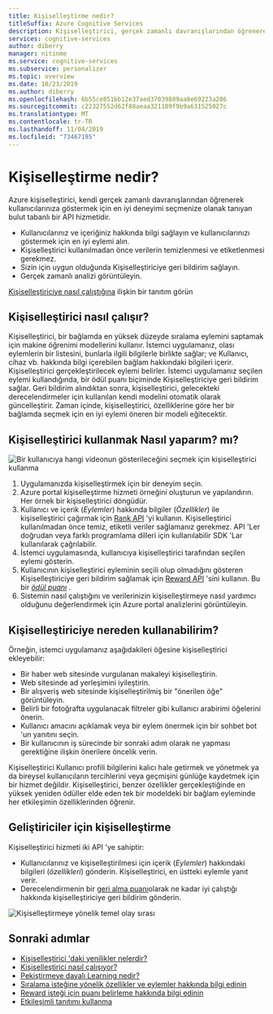 ```yaml
---
title: Kişiselleştirme nedir?
titleSuffix: Azure Cognitive Services
description: Kişiselleştirici, gerçek zamanlı davranışlarından öğrenerek kullanıcılarınıza gösterilecek en iyi deneyimi seçmenize olanak tanıyan bulut tabanlı bir API hizmetidir.
services: cognitive-services
author: diberry
manager: nitinme
ms.service: cognitive-services
ms.subservice: personalizer
ms.topic: overview
ms.date: 10/23/2019
ms.author: diberry
ms.openlocfilehash: 6b55ce851bb12e37aed37039889aa8e69223a286
ms.sourcegitcommit: c22327552d62f88aeaa321189f9b9a631525027c
ms.translationtype: MT
ms.contentlocale: tr-TR
ms.lasthandoff: 11/04/2019
ms.locfileid: "73467195"
---
```

# <a name="what-is-personalizer"></a>Kişiselleştirme nedir?

Azure kişiselleştirici, kendi gerçek zamanlı davranışlarından öğrenerek kullanıcılarınıza göstermek için en iyi deneyimi seçmenize olanak tanıyan bulut tabanlı bir API hizmetidir.

* Kullanıcılarınız ve içeriğiniz hakkında bilgi sağlayın ve kullanıcılarınızı göstermek için en iyi eylemi alın. 
* Kişiselleştirici kullanılmadan önce verilerin temizlenmesi ve etiketlenmesi gerekmez.
* Sizin için uygun olduğunda Kişiselleştiriciye geri bildirim sağlayın. 
* Gerçek zamanlı analizi görüntüleyin. 

[Kişiselleştiriciye nasıl çalıştığına](https://personalizercontentdemo.azurewebsites.net/) ilişkin bir tanıtım görün

## <a name="how-does-personalizer-work"></a>Kişiselleştirici nasıl çalışır?

Kişiselleştirici, bir bağlamda en yüksek düzeyde sıralama eylemini saptamak için makine öğrenimi modellerini kullanır. İstemci uygulamanız, olası eylemlerin bir listesini, bunlarla ilgili bilgilerle birlikte sağlar; ve Kullanıcı, cihaz vb. hakkında bilgi içerebilen bağlam hakkındaki bilgileri içerir. Kişiselleştirici gerçekleştirilecek eylemi belirler. İstemci uygulamanız seçilen eylemi kullandığında, bir ödül puanı biçiminde Kişiselleştiriciye geri bildirim sağlar. Geri bildirim alındıktan sonra, kişiselleştirici, gelecekteki derecelendirmeler için kullanılan kendi modelini otomatik olarak güncelleştirir. Zaman içinde, kişiselleştirici, özelliklerine göre her bir bağlamda seçmek için en iyi eylemi öneren bir modeli eğitecektir.

## <a name="how-do-i-use-the-personalizer"></a>Kişiselleştirici kullanmak Nasıl yaparım? mı?

![Bir kullanıcıya hangi videonun gösterileceğini seçmek için kişiselleştirici kullanma](media/what-is-personalizer/personalizer-example-highlevel.png)

1. Uygulamanızda kişiselleştirmek için bir deneyim seçin.
1. Azure portal kişiselleştirme hizmeti örneğini oluşturun ve yapılandırın. Her örnek bir kişiselleştirici döngüdür.
1. Kullanıcı ve içerik (_Eylemler_) hakkında bilgiler (_Özellikler_) ile kişiselleştirici çağırmak için [Rank API](https://westus2.dev.cognitive.microsoft.com/docs/services/personalizer-api/operations/Rank) 'yi kullanın. Kişiselleştirici kullanılmadan önce temiz, etiketli veriler sağlamanız gerekmez. API 'Ler doğrudan veya farklı programlama dilleri için kullanılabilir SDK 'Lar kullanılarak çağrılabilir.
1. İstemci uygulamasında, kullanıcıya kişiselleştirici tarafından seçilen eylemi gösterin.
1. Kullanıcının kişiselleştirici eyleminin seçili olup olmadığını gösteren Kişiselleştiriciye geri bildirim sağlamak için [Reward API](https://westus2.dev.cognitive.microsoft.com/docs/services/personalizer-api/operations/Reward) 'sini kullanın. Bu bir _[ödül puanı](concept-rewards.md)_ .
1. Sistemin nasıl çalıştığını ve verilerinizin kişiselleştirmeye nasıl yardımcı olduğunu değerlendirmek için Azure portal analizlerini görüntüleyin.

## <a name="where-can-i-use-personalizer"></a>Kişiselleştiriciye nereden kullanabilirim?

Örneğin, istemci uygulamanız aşağıdakileri öğesine kişiselleştirici ekleyebilir:

* Bir haber web sitesinde vurgulanan makaleyi kişiselleştirin.    
* Web sitesinde ad yerleşimini iyileştirin.
* Bir alışveriş web sitesinde kişiselleştirilmiş bir "önerilen öğe" görüntüleyin.
* Belirli bir fotoğrafta uygulanacak filtreler gibi kullanıcı arabirimi öğelerini önerin.
* Kullanıcı amacını açıklamak veya bir eylem önermek için bir sohbet bot 'un yanıtını seçin.
* Bir kullanıcının iş sürecinde bir sonraki adım olarak ne yapması gerektiğine ilişkin önerilere öncelik verin.

Kişiselleştirici Kullanıcı profili bilgilerini kalıcı hale getirmek ve yönetmek ya da bireysel kullanıcıların tercihlerini veya geçmişini günlüğe kaydetmek için bir hizmet değildir. Kişiselleştirici, benzer özellikler gerçekleştiğinde en yüksek yeniden ödüller elde eden tek bir modeldeki bir bağlam eyleminde her etkileşimin özelliklerinden öğrenir. 

## <a name="personalization-for-developers"></a>Geliştiriciler için kişiselleştirme

Kişiselleştirici hizmeti iki API 'ye sahiptir:

* Kullanıcılarınız ve kişiselleştirilmesi için içerik (_Eylemler_) hakkındaki bilgileri (_özellikleri_) gönderin. Kişiselleştirici, en üstteki eylemle yanıt verir.
* Derecelendirmenin bir [geri alma puanı](concept-rewards.md)olarak ne kadar iyi çalıştığı hakkında kişiselleştiriciye geri bildirim gönderin. 

![Kişiselleştirmeye yönelik temel olay sırası](media/what-is-personalizer/personalization-intro.png)

## <a name="next-steps"></a>Sonraki adımlar

* [Kişiselleştirici 'daki yenilikler nelerdir?](whats-new.md)
* [Kişiselleştirici nasıl çalışıyor?](how-personalizer-works.md)
* [Pekiştirmeye dayalı Learning nedir?](concepts-reinforcement-learning.md)
* [Sıralama isteğine yönelik özellikler ve eylemler hakkında bilgi edinin](concepts-features.md)
* [Reward isteği için puanı belirleme hakkında bilgi edinin](concept-rewards.md)
* [Etkileşimli tanıtımı kullanma](https://personalizationdemo.azurewebsites.net/)
